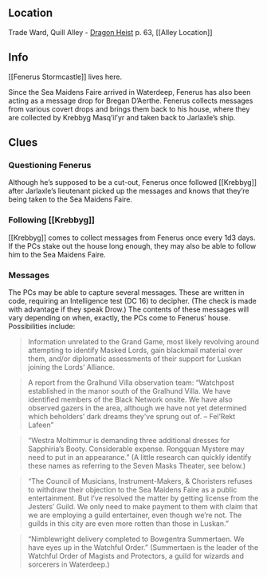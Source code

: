 ## Location

Trade Ward, Quill Alley - [Dragon Heist](https://www.dndbeyond.com/sources/wdh/dragon-season#Encounter1Alley) p. 63, [[Alley Location]]

## Info

 [[Fenerus Stormcastle]] lives here.

Since the Sea Maidens Faire arrived in Waterdeep, Fenerus has also been acting as a message drop for Bregan D’Aerthe. Fenerus collects messages from various covert drops and brings them back to his house, where they are collected by Krebbyg Masq’il’yr and taken back to Jarlaxle’s ship.

## Clues

### Questioning Fenerus

 Although he’s supposed to be a cut-out, Fenerus once followed [[Krebbyg]] after Jarlaxle’s lieutenant picked up the messages and knows that they’re being taken to the Sea Maidens Faire.

### Following [[Krebbyg]]

[[Krebbyg]] comes to collect messages from Fenerus once every 1d3 days. If the PCs stake out the house long enough, they may also be able to follow him to the Sea Maidens Faire.

### Messages

The PCs may be able to capture several messages. These are written in code, requiring an Intelligence test (DC 16) to decipher. (The check is made with advantage if they speak Drow.) The contents of these messages will vary depending on when, exactly, the PCs come to Fenerus’ house. Possibilities include:

> Information unrelated to the Grand Game, most likely revolving around attempting to identify Masked Lords, gain blackmail material over them, and/or diplomatic assessments of their support for Luskan joining the Lords’ Alliance.

> A report from the Gralhund Villa observation team: “Watchpost established in the manor south of the Gralhund Villa. We have identified members of the Black Network onsite. We have also observed gazers in the area, although we have not yet determined which beholders’ dark dreams they’ve sprung out of. – Fel’Rekt Lafeen”

> “Westra Moltimmur is demanding three additional dresses for Sapphiria’s Booty. Considerable expense. Rongquan Mystere may need to put in an appearance.” (A little research can quickly identify these names as referring to the Seven Masks Theater, see below.)

> “The Council of Musicians, Instrument-Makers, & Choristers refuses to withdraw their objection to the Sea Maidens Faire as a public entertainment. But I’ve resolved the matter by getting license from the Jesters’ Guild. We only need to make payment to them with claim that we are employing a guild entertainer, even though we’re not. The guilds in this city are even more rotten than those in Luskan.”

> “Nimblewright delivery completed to Bowgentra Summertaen. We have eyes up in the Watchful Order.” (Summertaen is the leader of the Watchful Order of Magists and Protectors, a guild for wizards and sorcerers in Waterdeep.)

